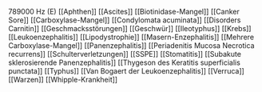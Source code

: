 789000 Hz (E)
[[Aphthen]]
[[Ascites]]
[[Biotinidase-Mangel]]
[[Canker Sore]]
[[Carboxylase-Mangel]]
[[Condylomata acuminata]]
[[Disorders Carnitin]]
[[Geschmacksstörungen]]
[[Geschwür]]
[[Ileotyphus]]
[[Krebs]]
[[Leukoenzephalitis]]
[[Lipodystrophie]]
[[Masern-Enzephalitis]]
[[Mehrere Carboxylase-Mangel]]
[[Panenzephalitis]]
[[Periadenitis Mucosa Necrotica recurrens]]
[[Schulterverletzungen]]
[[SSPE]]
[[Stomatitis]]
[[Subakute sklerosierende Panenzephalitis]]
[[Thygeson des Keratitis superficialis punctata]]
[[Typhus]]
[[Van Bogaert der Leukoenzephalitis]]
[[Verruca]]
[[Warzen]]
[[Whipple-Krankheit]]